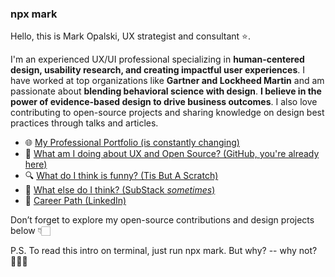 ### npx mark

Hello, this is Mark Opalski, UX strategist and consultant ⭐️.

I'm an experienced UX/UI professional specializing in **human-centered design, usability research, and creating impactful user experiences**. I have worked at top organizations like **Gartner and Lockheed Martin** and am passionate about **blending behavioral science with design**. **I believe in the power of evidence-based design to drive business outcomes**. I also love contributing to open-source projects and sharing knowledge on design best practices through talks and articles.

- 🌐 [My Professional Portfolio (is constantly changing)](www.markopalski.com)
- 💼 [What am I doing about UX and Open Source? (GitHub, you're already here)](https://github.com/MarkOpalski)
- 🔍 [What do I think is funny? (Tis But A Scratch)](https://www.youtube.com/watch?v=ZmInkxbvlCs)
- 🧠 [What else do I think? (SubStack _sometimes_)](https://markopalski.substack.com/)
- 📄 [Career Path (LinkedIn)](https://www.linkedin.com/in/markopalski/)

Don’t forget to explore my open-source contributions and design projects below 👇🏻

P.S. To read this intro on terminal, just run npx mark. But why? -- why not? 🤷🏻‍♂️

